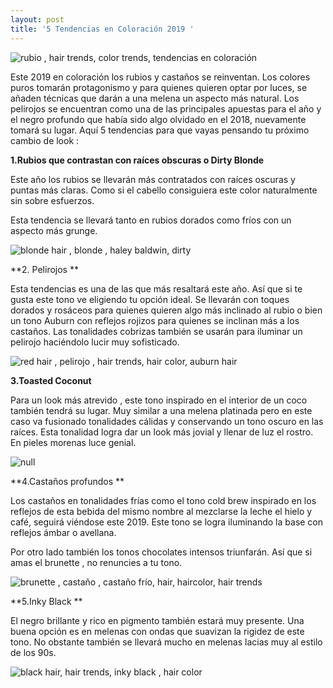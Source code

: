 ```yaml
---
layout: post
title: '5 Tendencias en Coloración 2019 '
---
```

![rubio , hair trends, color trends, tendencias en coloración](/img/uploads/rubio.jpg)

Este 2019 en coloración los rubios y castaños se reinventan. Los colores puros tomarán protagonismo y para quienes quieren optar por luces, se añaden técnicas que darán a una melena un aspecto más natural.  Los pelirojos se encuentran como una de las principales apuestas para el año y el negro profundo que había sido algo olvidado en el 2018, nuevamente tomará su lugar. Aquí 5 tendencias para que vayas pensando tu próximo cambio de look :

**1.Rubios que contrastan con raíces obscuras o Dirty Blonde**

Este año los rubios se llevarán más contratados con raíces oscuras y puntas más claras. Como si el cabello consiguiera este color naturalmente sin sobre esfuerzos. 

Esta tendencia se llevará tanto en rubios dorados como fríos con un aspecto más grunge.

![blonde hair , blonde , haley baldwin, dirty ](/img/uploads/923b023112e594a925f906c0d9c03e64.jpg)

**2. Pelirojos **

Esta tendencias es una de las que más resaltará este año. Así que si te gusta este tono ve eligiendo tu opción ideal. Se llevarán con toques dorados y rosáceos para quienes quieren algo más inclinado al rubio o bien  un tono Auburn con reflejos rojizos para quienes se inclinan más a los castaños. Las tonalidades cobrizas también se usarán para iluminar un pelirojo haciéndolo lucir muy sofisticado. 

![red hair , pelirojo , hair trends, hair color, auburn hair ](/img/uploads/pelirojo.jpg)

**3.Toasted Coconut**

Para un look más atrevido , este tono inspirado en el interior de un coco también tendrá su lugar. Muy similar a una melena platinada pero en este caso va fusionado tonalidades cálidas y conservando un tono oscuro en las raíces. Esta tonalidad logra dar un look más jovial y llenar de luz el rostro. En pieles morenas luce genial.

![null](/img/uploads/5dce8d5162260d718dde8a0a6bfdfbed.jpg)

**4.Castaños profundos **

Los castaños en tonalidades frías como el tono cold brew inspirado en los reflejos de esta bebida del mismo nombre al mezclarse la leche el hielo y café, seguirá viéndose este 2019. Este tono se logra iluminando la base con reflejos ámbar o avellana.

Por otro lado también los tonos chocolates intensos triunfarán. Así que si amas el brunette , no renuncies a tu tono.

![brunette , castaño , castaño frío, hair, haircolor, hair trends ](/img/uploads/castañootra.jpg)

**5.Inky Black **

El negro brillante y rico en pigmento también estará muy presente. Una buena opción es en melenas con ondas que suavizan la rigidez de este tono. No obstante también se llevará mucho en melenas lacias muy al estilo de los 90s.

![black hair, hair trends, inky black , hair color ](/img/uploads/d437e9f078f38252b5c7d2ad78b9a1a0.jpg)
